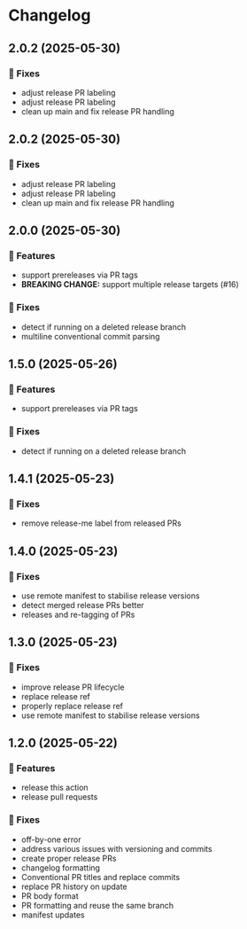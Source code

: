 # Changelog

## 2.0.2 (2025-05-30)

### 🐛 Fixes

- adjust release PR labeling
- adjust release PR labeling
- clean up main and fix release PR handling

## 2.0.2 (2025-05-30)

### 🐛 Fixes

- adjust release PR labeling
- adjust release PR labeling
- clean up main and fix release PR handling

## 2.0.0 (2025-05-30)

### 🚀 Features

- support prereleases via PR tags
- **BREAKING CHANGE:** support multiple release targets (#16)

### 🐛 Fixes

- detect if running on a deleted release branch
- multiline conventional commit parsing

## 1.5.0 (2025-05-26)

### 🚀 Features

- support prereleases via PR tags

### 🐛 Fixes

- detect if running on a deleted release branch

## 1.4.1 (2025-05-23)

### 🐛 Fixes

- remove release-me label from released PRs

## 1.4.0 (2025-05-23)

### 🐛 Fixes

- use remote manifest to stabilise release versions
- detect merged release PRs better
- releases and re-tagging of PRs

## 1.3.0 (2025-05-23)

### 🐛 Fixes

- improve release PR lifecycle
- replace release ref
- properly replace release ref
- use remote manifest to stabilise release versions

## 1.2.0 (2025-05-22)

### 🚀 Features

- release this action
- release pull requests

### 🐛 Fixes

- off-by-one error
- address various issues with versioning and commits
- create proper release PRs
- changelog formatting
- Conventional PR titles and replace commits
- replace PR history on update
- PR body format
- PR formatting and reuse the same branch
- manifest updates

